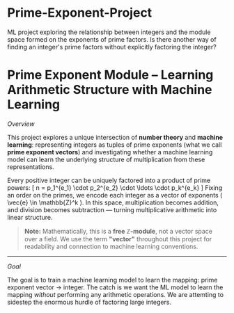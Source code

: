 # Prime-Exponent-Project
ML project exploring the relationship between integers and the module space formed on the exponents of prime factors.  Is there another way of finding an integer's prime factors without explicitly factoring the integer?
# Prime Exponent Module – Learning Arithmetic Structure with Machine Learning

*Overview*

This project explores a unique intersection of **number theory** and **machine learning**: representing integers as tuples of prime exponents (what we call **prime exponent vectors**) and investigating whether a machine learning model can learn the underlying structure of multiplication from these representations.

Every positive integer can be uniquely factored into a product of prime powers:
\[
n = p_1^{e_1} \cdot p_2^{e_2} \cdot \ldots \cdot p_k^{e_k}
\]
Fixing an order on the primes, we encode each integer as a vector of exponents \( \vec{e} \in \mathbb{Z}^k \). In this space, multiplication becomes addition, and division becomes subtraction — turning multiplicative arithmetic into linear structure.

> **Note:** Mathematically, this is a **free ℤ-module**, not a vector space over a field. We use the term **"vector"** throughout this project for readability and connection to machine learning conventions.

---

*Goal*

The goal is to train a machine learning model to learn the mapping: prime exponent vector -> integer.  The catch is we want the ML model to learn the mapping *without* performing any arithmetic operations.  We are attemting to sidestep the enormous hurdle of factoring large integers.
